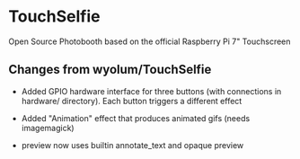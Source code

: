 # TouchSelfie
Open Source Photobooth based on the official Raspberry Pi 7" Touchscreen

## Changes from wyolum/TouchSelfie

- Added GPIO hardware interface for three buttons (with connections in hardware/ directory). Each button triggers a different effect

- Added "Animation" effect that produces animated gifs (needs imagemagick)

- preview now uses builtin annotate_text and opaque preview

